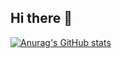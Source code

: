 ## Hi there 👋




[![Anurag's GitHub stats](https://github-readme-stats.vercel.app/api?username=leonardo0liveira5)](https://github.com/anuraghazra/github-readme-stats)
